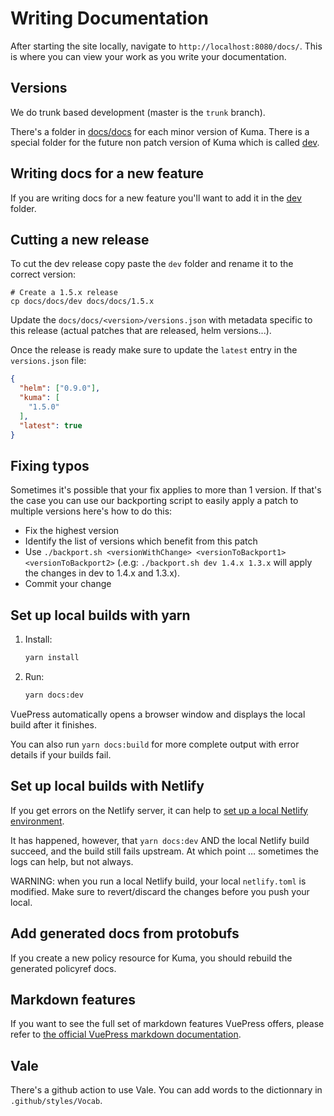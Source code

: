 # Writing Documentation

After starting the site locally, navigate to `http://localhost:8080/docs/`. This is where you can view your work 
as you write your documentation.

## Versions

We do trunk based development (master is the `trunk` branch).

There's a folder in [docs/docs](docs/docs) for each minor version of Kuma. 
There is a special folder for the future non patch version of Kuma which is called [dev](docs/docs/dev).

## Writing docs for a new feature

If you are writing docs for a new feature you'll want to add it in the [dev](docs/docs/dev) folder.

## Cutting a new release

To cut the dev release copy paste the `dev` folder and rename it to the correct version:

```shell
# Create a 1.5.x release
cp docs/docs/dev docs/docs/1.5.x
```

Update the `docs/docs/<version>/versions.json` with metadata specific to this release (actual patches that are released, helm versions...).

Once the release is ready make sure to update the `latest` entry in the `versions.json` file:

```json
{
  "helm": ["0.9.0"],
  "kuma": [
    "1.5.0"
  ],
  "latest": true
}
```

## Fixing typos

Sometimes it's possible that your fix applies to more than 1 version.
If that's the case you can use our backporting script to easily apply a patch to multiple versions here's how to do this:

- Fix the highest version
- Identify the list of versions which benefit from this patch
- Use `./backport.sh <versionWithChange> <versionToBackport1> <versionToBackport2>` (.e.g: `./backport.sh dev 1.4.x 1.3.x` will apply the changes in dev to 1.4.x and 1.3.x).
- Commit your change

## Set up local builds with yarn

1.  Install:

    ```bash
    yarn install
    ```

1.  Run:

    ```bash
    yarn docs:dev
    ```

VuePress automatically opens a browser window and displays the local build after it finishes.

You can also run `yarn docs:build` for more complete output with error details if your builds fail.

## Set up local builds with Netlify

If you get errors on the Netlify server, it can help to [set up a local Netlify environment](https://docs.netlify.com/cli/get-started/).

It has happened, however, that `yarn docs:dev` AND the local Netlify build succeed, and the build still fails upstream. At which point … sometimes the logs can help, but not always.

WARNING: when you run a local Netlify build, your local `netlify.toml` is modified. Make sure to revert/discard the changes before you push your local.

## Add generated docs from protobufs

If you create a new policy resource for Kuma, you should rebuild the generated policyref docs.

## Markdown features
If you want to see the full set of markdown features VuePress offers, please refer to [the official VuePress
markdown documentation](https://vuepress.vuejs.org/guide/markdown.html).

## Vale

There's a github action to use Vale. You can add words to the dictionnary in `.github/styles/Vocab`.
